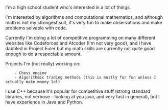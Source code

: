   I'm a high school student who's interested in a lot of things.

  I'm interested by algorithms and computational mathematics, and although math is not my strongest suit, it's very fun to make observations and make problems solvable with code. 
  
  Currently I'm doing a lot of competitive programming on many different websites like Codeforces and Atcoder (I'm not very good), and I have dabbled in Project Euler but my math skills are currently   not quite good enough to do a respectable amount.
  
  Projects I'm (not really) working on:
  
        - Chess engine 
        - Algorithmic trading methods (this is mostly for fun unless I actually make money lol)

  I use C++ because it's popular for competitive stuff (strong standard libraries, not verbose - looking at you java, and very fast in general), but I have experience in Java and   Python.

